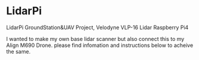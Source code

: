 # LidarPi
LidarPi GroundStation&amp;UAV Project, Velodyne VLP-16 Lidar Raspberry Pi4 

I wanted to make my own base lidar scanner but also connect this to my Align M690 Drone. please find infomation and instructions below to acheive the same.

